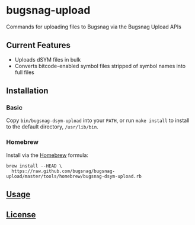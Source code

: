 # bugsnag-upload

Commands for uploading files to Bugsnag via the Bugsnag Upload APIs


## Current Features

* Uploads dSYM files in bulk
* Converts bitcode-enabled symbol files stripped of symbol names into full files

## Installation

### Basic

Copy `bin/bugsnag-dsym-upload` into your `PATH`, or run `make install` to
install to the default directory, `/usr/lib/bin`.

### Homebrew

Install via the [Homebrew](https://brew.sh) formula:

```
brew install --HEAD \
  https://raw.github.com/bugsnag/bugsnag-upload/master/tools/homebrew/bugsnag-dsym-upload.rb
```

## [Usage](man/bugsnag-dsym-upload.pod)

## [License](LICENSE.txt)
